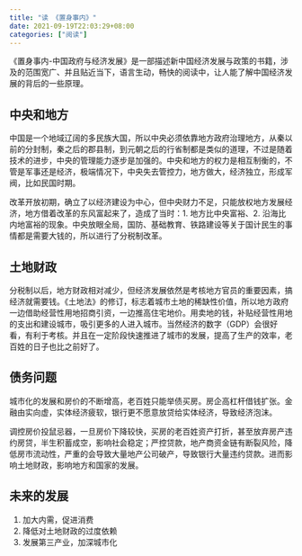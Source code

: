 ```yaml
---
title: "读 《置身事内》"
date: 2021-09-19T22:03:29+08:00
categories: ["阅读"]
---
```


《置身事内-中国政府与经济发展》是一部描述新中国经济发展与政策的书籍，涉及的范围宽广、并且贴近当下，语言生动，畅快的阅读中，让人能了解中国经济发展的背后的一些原理。

## 中央和地方

中国是一个地域辽阔的多民族大国，所以中央必须依靠地方政府治理地方，从秦以前的分封制，秦之后的郡县制，到元朝之后的行省制都是类似的道理，不过是随着技术的进步，中央的管理能力逐步是加强的。中央和地方的权力是相互制衡的，不管是军事还是经济，极端情况下，中央失去管控力，地方做大，经济独立，形成军阀，比如民国时期。

改革开放初期，确立了以经济建设为中心，但中央财力不足，只能放权地方发展经济，地方借着改革的东风富起来了，造成了当时：1. 地方比中央富裕、2. 沿海比内地富裕的现象。中央放眼全局，国防、基础教育、铁路建设等关于国计民生的事情都是需要大钱的，所以进行了分税制改革。

## 土地财政

分税制以后，地方财政相对减少，但经济发展依然是考核地方官员的重要因素，搞经济就需要钱。《土地法》的修订，标志着城市土地的稀缺性价值，所以地方政府一边借助经营性用地招商引资，一边推高住宅地价。用卖地的钱，补贴经营性用地的支出和建设城市，吸引更多的人进入城市。当然经济的数字（GDP）会很好看，有利于考核。并且在一定阶段快速推进了城市的发展，提高了生产的效率，老百姓的日子也比之前好了。


## 债务问题

城市化的发展和房价的不断增高，老百姓只能举债买房。房企高杠杆借钱扩张。金融由实向虚，实体经济疲软，银行更不愿意放贷给实体经济，导致经济泡沫。

调控房价投鼠忌器，一旦房价下降较快，买房的老百姓资产打折，甚至放弃房产违约房贷，半生积蓄成空，影响社会稳定；严控贷款，地产商资金链有断裂风险，降低房市流动性，严重的会导致大量地产公司破产，导致银行大量违约贷款。进而影响土地财政，影响地方和国家的发展。

## 未来的发展

1. 加大内需，促进消费
2. 降低对土地财政的过度依赖
3. 发展第三产业，加深城市化